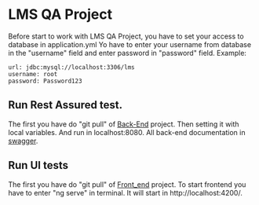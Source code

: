 # LMS QA Project

Before start to work with LMS QA Project, you have to set your access to database in application.yml
Yo have to enter your username from database in the "username" field and enter password in "password" field.
Example:
```
url: jdbc:mysql://localhost:3306/lms
username: root
password: Password123
```

## Run Rest Assured test.
The first you have do "git pull" of [Back-End](https://github.com/ait-tr/lms-be) project.
Then setting it with local variables. And run in localhost:8080.
All back-end documentation in [swagger](http://localhost:8080/swagger-ui/index.html#/).

## Run UI tests
The first you have do "git pull" of [Front_end](https://github.com/ait-tr/lms-fe) project.
To start frontend you have to enter "ng serve" in terminal.
It will start in http://localhost:4200/.

